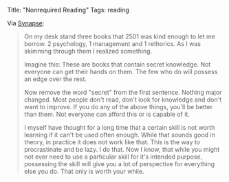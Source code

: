 Title: "Nonrequired Reading"
Tags: reading

Via [Synapse][1]:

> On my desk stand three books that 2501 was kind enough to let me borrow. 2 psychology, 1 management and 1 rethorics. As I was skimming through them I realized something.
>
> Imagine this: These are books that contain secret knowledge. Not everyone can get their hands on them. The few who do will possess an edge over the rest.
>
> Now remove the word "secret" from the first sentence. Nothing major changed. Most people don't read, don't look for knowledge and don't want to improve. If you do any of the above things, you'll be better than them. Not everyone can afford this or is capable of it.
>
> I myself have thought for a long time that a certain skill is not worth learning if it can't be used often enough. While that sounds good in theory, in practice it does not work like that. This is the way to procrastinate and be lazy. I do that. Now I know, that while you might not ever need to use a particular skill for it's intended purpose, possessing the skill will give you a lot of perspective for everything else you do. That only is worth your while.

[1]: http://www.synsecblog.com/2012/10/books.html
